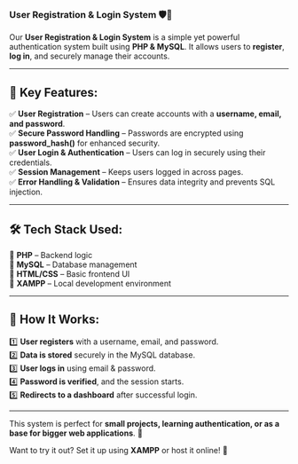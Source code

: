 ### **User Registration & Login System** 🛡️🔐  

Our **User Registration & Login System** is a simple yet powerful authentication system built using **PHP & MySQL**. It allows users to **register**, **log in**, and securely manage their accounts.  

---

## 🌟 **Key Features:**  
✅ **User Registration** – Users can create accounts with a **username, email, and password**.  
✅ **Secure Password Handling** – Passwords are encrypted using **password_hash()** for enhanced security.  
✅ **User Login & Authentication** – Users can log in securely using their credentials.  
✅ **Session Management** – Keeps users logged in across pages.  
✅ **Error Handling & Validation** – Ensures data integrity and prevents SQL injection.  

---

## 🛠️ **Tech Stack Used:**  
🔹 **PHP** – Backend logic  
🔹 **MySQL** – Database management  
🔹 **HTML/CSS** – Basic frontend UI  
🔹 **XAMPP** – Local development environment  

---

## 🚀 **How It Works:**  
1️⃣ **User registers** with a username, email, and password.  
2️⃣ **Data is stored** securely in the MySQL database.  
3️⃣ **User logs in** using email & password.  
4️⃣ **Password is verified**, and the session starts.  
5️⃣ **Redirects to a dashboard** after successful login.  

---

This system is perfect for **small projects, learning authentication, or as a base for bigger web applications**. 🎯  

Want to try it out? Set it up using **XAMPP** or host it online! 🚀

